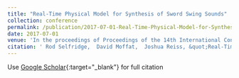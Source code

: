 ```yaml
---
title: "Real-Time Physical Model for Synthesis of Sword Swing Sounds"
collection: conference
permalink: /publication/2017-07-01-Real-Time-Physical-Model-for-Synthesis-of-Sword-Swing-Sounds
date: 2017-07-01
venue: 'In the proceedings of Proceedings of the 14th International Conference on Sound and Music Computing (SMC)'
citation: ' Rod Selfridge,  David Moffat,  Joshua Reiss, &quot;Real-Time Physical Model for Synthesis of Sword Swing Sounds.&quot; In the proceedings of Proceedings of the 14th International Conference on Sound and Music Computing (SMC), 2017.'
---
```

Use [Google Scholar](https://scholar.google.com/scholar?q=Real+Time+Physical+Model+for+Synthesis+of+Sword+Swing+Sounds){:target="_blank"} for full citation